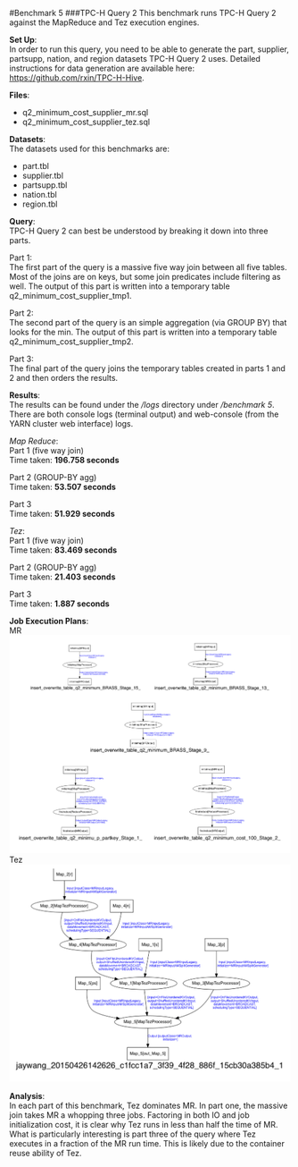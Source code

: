 #Benchmark 5
###TPC-H Query 2
This benchmark runs TPC-H Query 2 against the MapReduce and Tez execution engines. 

**Set Up**:   
In order to run this query, you need to be able to generate the part, supplier, partsupp, nation, and region datasets TPC-H Query 2 uses. Detailed instructions for data generation are available here: https://github.com/rxin/TPC-H-Hive.   

**Files**:
- q2_minimum_cost_supplier_mr.sql
- q2_minimum_cost_supplier_tez.sql

**Datasets**:  
The datasets used for this benchmarks are:  
- part.tbl
- supplier.tbl
- partsupp.tbl
- nation.tbl
- region.tbl  

**Query**:  
TPC-H Query 2 can best be understood by breaking it down into three parts. 

Part 1:  
The first part of the query is a massive five way join between all five tables. Most of the joins are on keys, but some join predicates include filtering as well. The output of this part is written into a temporary table q2_minimum_cost_supplier_tmp1. 

Part 2:  
The second part of the query is an simple aggregation (via GROUP BY) that looks for the min. The output of this part is written into a temporary table q2_minimum_cost_supplier_tmp2. 

Part 3:  
The final part of the query joins the temporary tables created in parts 1 and 2 and then orders the results. 


**Results**:  
The results can be found under the */logs* directory under */benchmark 5*. There are both console logs (terminal output) and web-console (from the YARN cluster web interface) logs.   

*Map Reduce*:  
Part 1 (five way join)  
Time taken: **196.758 seconds**

Part 2 (GROUP-BY agg)  
Time taken: **53.507 seconds**

Part 3  
Time taken: **51.929 seconds**


*Tez*:  
Part 1 (five way join)    
Time taken: **83.469 seconds**

Part 2 (GROUP-BY agg)  
Time taken: **21.403 seconds**

Part 3  
Time taken: **1.887 seconds**

**Job Execution Plans**:  
MR  
![MR Job](https://github.com/jwang93/Tez/blob/master/graphs/execution_plans/TPC-H_Q2_MR.png)  
Tez  
![Tez Job](https://github.com/jwang93/Tez/blob/master/graphs/execution_plans/TPC-H_Q2_Tez.png)

**Analysis**:  
In each part of this benchmark, Tez dominates MR. In part one, the massive join takes MR a whopping three jobs. Factoring in both IO and job initialization cost, it is clear why Tez runs in less than half the time of MR. What is particularly interesting is part three of the query where Tez executes in a fraction of the MR run time. This is likely due to the container reuse ability of Tez. 






